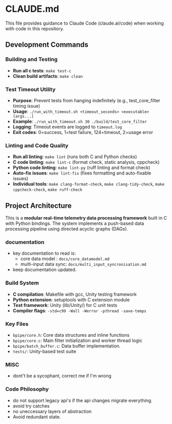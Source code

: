 # CLAUDE.md

This file provides guidance to Claude Code (claude.ai/code) when working with code in this repository.

## Development Commands

### Building and Testing
- **Run all c tests**: `make test-c`
- **Clean build artifacts**: `make clean`

### Test Timeout Utility
- **Purpose**: Prevent tests from hanging indefinitely (e.g., test_core_filter timing issue)
- **Usage**: `./run_with_timeout.sh <timeout_seconds> <executable> [args...]`
- **Example**: `./run_with_timeout.sh 30 ./build/test_core_filter`
- **Logging**: Timeout events are logged to `timeout.log`
- **Exit codes**: 0=success, 1=test failure, 124=timeout, 2=usage error

### Linting and Code Quality
- **Run all linting**: `make lint` (runs both C and Python checks)
- **C code linting**: `make lint-c` (format check, static analysis, cppcheck)
- **Python code linting**: `make lint-py` (ruff linting and format check)
- **Auto-fix issues**: `make lint-fix` (fixes formatting and auto-fixable issues)
- **Individual tools**: `make clang-format-check`, `make clang-tidy-check`, `make cppcheck-check`, `make ruff-check`

## Project Architecture

This is a **modular real-time telemetry data processing framework** built in C with Python bindings. The system implements a push-based data processing pipeline using directed acyclic graphs (DAGs).

### documentation
- key documentation to read is:
    - core data model : `docs/core_datamodel.md`
    - multi-input data sync: `docs/multi_input_syncronisation.md`
- keep documentation updated.

### Build System
- **C compilation**: Makefile with gcc, Unity testing framework
- **Python extension**: setuptools with C extension module
- **Test framework**: Unity (lib/Unity/) for C unit tests
- **Compiler flags**: `-std=c99 -Wall -Werror -pthread -save-temps`

### Key Files
- `bpipe/core.h`: Core data structures and inline functions
- `bpipe/core.c`: Main filter initialization and worker thread logic
- `bpipe/batch_buffer.c`: Data buffer implementation.
- `tests/`: Unity-based test suite

### MISC
- dont't be a sycophant, correct me if I'm wrong

### Code Philosophy
- do not support legacy api's if the api changes migrate everything.
- avoid try catches
- no uneccessary layers of abstraction
- Avoid redundant state.
